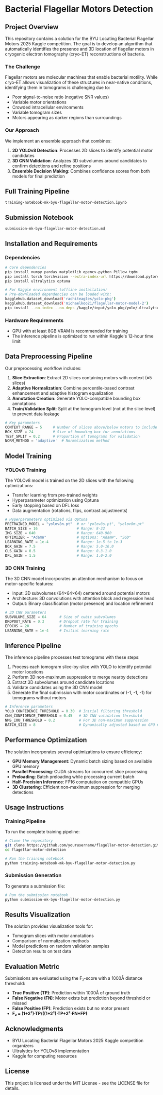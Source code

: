 # Bacterial Flagellar Motors Detection

## Project Overview

This repository contains a solution for the BYU Locating Bacterial Flagellar Motors 2025 Kaggle competition. The goal is to develop an algorithm that automatically identifies the presence and 3D location of flagellar motors in cryogenic electron tomography (cryo-ET) reconstructions of bacteria.

### The Challenge

Flagellar motors are molecular machines that enable bacterial motility. While cryo-ET allows visualization of these structures in near-native conditions, identifying them in tomograms is challenging due to:

- Poor signal-to-noise ratio (negative SNR values)
- Variable motor orientations
- Crowded intracellular environments
- Variable tomogram sizes
- Motors appearing as darker regions than surroundings

### Our Approach

We implement an ensemble approach that combines:

1. **2D YOLOv8 Detection**: Processes 2D slices to identify potential motor candidates
2. **3D CNN Validation**: Analyzes 3D subvolumes around candidates to confirm detections and refine positions
3. **Ensemble Decision Making**: Combines confidence scores from both models for final prediction

## Full Training Pipeline

```
training-notebook-mk-byu-flagellar-motor-detection.ipynb
```

## Submission Notebook

```
submission-mk-byu-flagellar-motor-detection.md           
```

## Installation and Requirements

### Dependencies

```bash
# Core dependencies
pip install numpy pandas matplotlib opencv-python Pillow tqdm
pip install torch torchvision --extra-index-url https://download.pytorch.org/whl/cu118
pip install ultralytics optuna

# For Kaggle environment (offline installation)
# Pre-downloaded dependencies can be loaded with:
kagglehub.dataset_download('rachiteagles/yolo-pkg')
kagglehub.dataset_download('michaelkoo21/flagellar-motor-model-2')
pip install --no-index --no-deps /kaggle/input/yolo-pkg/yolo/ultralytics-8.3.112-py3-none-any.whl
```

### Hardware Requirements

- GPU with at least 8GB VRAM is recommended for training
- The inference pipeline is optimized to run within Kaggle's 12-hour time limit

## Data Preprocessing Pipeline

Our preprocessing workflow includes:

1. **Slice Extraction**: Extract 2D slices containing motors with context (±5 slices)
2. **Adaptive Normalization**: Combine percentile-based contrast enhancement and adaptive histogram equalization
3. **Annotation Creation**: Generate YOLO-compatible bounding box annotations
4. **Train/Validation Split**: Split at the tomogram level (not at the slice level) to prevent data leakage

```python
# Key parameters
CONTEXT_RANGE = 5     # Number of slices above/below motors to include
BOX_SIZE = 24         # Size of bounding box for annotations
TEST_SPLIT = 0.2      # Proportion of tomograms for validation
NORM_METHOD = 'adaptive'  # Normalization method
```

## Model Training

### YOLOv8 Training

The YOLOv8 model is trained on the 2D slices with the following optimizations:

- Transfer learning from pre-trained weights
- Hyperparameter optimization using Optuna
- Early stopping based on DFL loss
- Data augmentation (rotations, flips, contrast adjustments)

```python
# Hyperparameters optimized via Optuna
PRETRAINED_MODEL = "yolov8n.pt"  # or "yolov8s.pt", "yolov8m.pt"
BATCH_SIZE = 16                  # Range: 8-32
IMG_SIZE = 640                   # Range: 640-960
OPTIMIZER = "AdamW"              # Options: "AdamW", "SGD"
LEARNING_RATE = 1e-4             # Range: 1e-5 to 1e-3
BOX_GAIN = 7.5                   # Range: 5.0-10.0
CLS_GAIN = 0.5                   # Range: 0.3-1.0
DFL_GAIN = 1.5                   # Range: 1.0-2.0
```

### 3D CNN Training

The 3D CNN model incorporates an attention mechanism to focus on motor-specific features:

- Input: 3D subvolumes (64×64×64) centered around potential motors
- Architecture: 3D convolutions with attention block and regression head
- Output: Binary classification (motor presence) and location refinement

```python
# 3D CNN parameters
SUBVOLUME_SIZE = 64      # Size of cubic subvolumes
DROPOUT_RATE = 0.3       # Dropout rate for training
EPOCHS = 20              # Number of training epochs
LEARNING_RATE = 1e-4     # Initial learning rate
```

## Inference Pipeline

The inference pipeline processes test tomograms with these steps:

1. Process each tomogram slice-by-slice with YOLO to identify potential motor locations
2. Perform 3D non-maximum suppression to merge nearby detections
3. Extract 3D subvolumes around candidate locations
4. Validate candidates using the 3D CNN model
5. Generate the final submission with motor coordinates or (-1, -1, -1) for tomograms without motors

```python
# Inference parameters
YOLO_CONFIDENCE_THRESHOLD = 0.30  # Initial filtering threshold
CNN_CONFIDENCE_THRESHOLD = 0.45   # 3D CNN validation threshold  
NMS_IOU_THRESHOLD = 0.2           # For 3D non-maximum suppression
BATCH_SIZE = 8                    # Dynamically adjusted based on GPU memory
```

## Performance Optimization

The solution incorporates several optimizations to ensure efficiency:

- **GPU Memory Management**: Dynamic batch sizing based on available GPU memory
- **Parallel Processing**: CUDA streams for concurrent slice processing
- **Preloading**: Batch preloading while processing current batch
- **Half-Precision Inference**: FP16 computation on compatible GPUs
- **3D Clustering**: Efficient non-maximum suppression for merging detections

## Usage Instructions

### Training Pipeline

To run the complete training pipeline:

```bash
# Clone the repository
git clone https://github.com/yourusername/flagellar-motor-detection.git
cd flagellar-motor-detection

# Run the training notebook
python training-notebook-mk-byu-flagellar-motor-detection.py
```

### Submission Generation

To generate a submission file:

```bash
# Run the submission notebook
python submission-mk-byu-flagellar-motor-detection.py
```

## Results Visualization

The solution provides visualization tools for:

- Tomogram slices with motor annotations
- Comparison of normalization methods
- Model predictions on random validation samples
- Detection results on test data

## Evaluation Metric

Submissions are evaluated using the F₂-score with a 1000Å distance threshold:

- **True Positive (TP)**: Prediction within 1000Å of ground truth
- **False Negative (FN)**: Motor exists but prediction beyond threshold or missed
- **False Positive (FP)**: Prediction exists but no motor present
- **F₂ = (1+2²)·TP/((1+2²)·TP+2²·FN+FP)**

## Acknowledgments

- BYU Locating Bacterial Flagellar Motors 2025 Kaggle competition organizers
- Ultralytics for YOLOv8 implementation
- Kaggle for computing resources

## License

This project is licensed under the MIT License - see the LICENSE file for details.